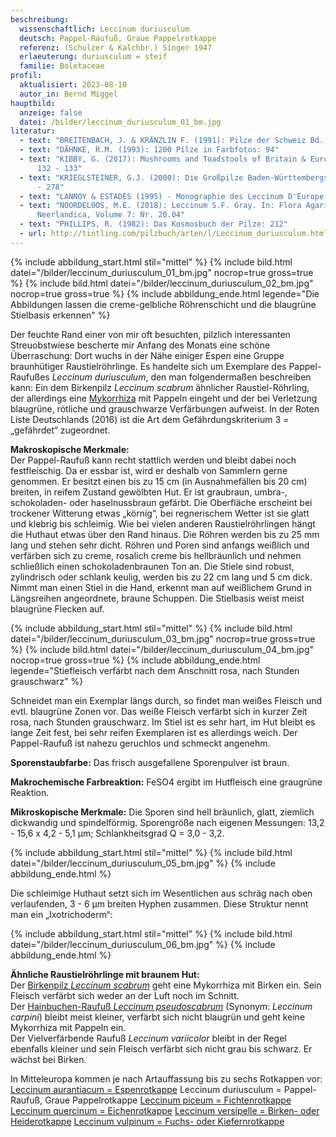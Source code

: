 ```yaml
---
beschreibung:
  wissenschaftlich: Leccinum duriusculum
  deutsch: Pappel-Raufuß, Graue Pappelrotkappe
  referenz: (Schulzer & Kalchbr.) Singer 1947
  erlaeuterung: duriusculum = steif
  familie: Boletaceae
profil:
  aktualisiert: 2023-08-10
  autor_in: Bernd Miggel
hauptbild:
  anzeige: false
  datei: /bilder/leccinum_duriusculum_01_bm.jpg
literatur:
  - text: "BREITENBACH, J. & KRÄNZLIN F. (1991): Pilze der Schweiz Bd. 3: Nr. 32"
  - text: "DÄHNKE, R.M. (1993): 1200 Pilze in Farbfotos: 94"
  - text: "KIBBY, G. (2017): Mushrooms and Toadstools of Britain & Europe Vol. 1:
      132 - 133"
  - text: "KRIEGLSTEINER, G.J. (2000): Die Großpilze Baden-Württembergs, Bd. 2: 277
      - 278"
  - text: "LANNOY & ESTADES (1995) - Monographie des Leccinum D'Europe: 114 - 117"
  - text: "NOORDELOOS, M.E. (2018): Leccinum S.F. Gray. In: Flora Agaricina
      Neerlandica, Volume 7: Nr. 20.04"
  - text: "PHILLIPS, R. (1982): Das Kosmosbuch der Pilze: 212"
  - url: http://tintling.com/pilzbuch/arten/l/Leccinum_duriusculum.html
---
```

{% include abbildung_start.html stil="mittel" %}
{% include bild.html datei="/bilder/leccinum_duriusculum_01_bm.jpg" nocrop=true gross=true %}
{% include bild.html datei="/bilder/leccinum_duriusculum_02_bm.jpg" nocrop=true gross=true %}
{% include abbildung_ende.html legende="Die Abbildungen lassen die creme-gelbliche Röhrenschicht und die blaugrüne Stielbasis erkennen" %}

Der feuchte Rand einer von mir oft besuchten, pilzlich interessanten Streuobstwiese bescherte mir Anfang des Monats eine schöne Überraschung: Dort wuchs in der Nähe einiger Espen eine Gruppe braunhütiger Raustielröhrlinge. Es handelte sich um Exemplare des Pappel-Raufußes *Leccinum duriusculum*, den man folgendermaßen beschreiben kann: Ein dem Birkenpilz *Leccinum scabrum* ähnlicher Raustiel-Röhrling, der allerdings eine [Mykorrhiza](Mykorrhiza "Glossar") mit Pappeln eingeht und der bei Verletzung blaugrüne, rötliche und grauschwarze Verfärbungen aufweist. In der Roten Liste Deutschlands (2016) ist die Art dem Gefährdungskriterium 3 = „gefährdet“ zugeordnet.

**Makroskopische Merkmale:**\
Der Pappel-Raufuß kann recht stattlich werden und bleibt dabei noch festfleischig. Da er essbar ist, wird er deshalb von Sammlern gerne genommen. Er besitzt einen bis zu 15 cm (in Ausnahmefällen bis 20 cm) breiten, in reifem Zustand gewölbten Hut. Er ist graubraun, umbra-, schokoladen- oder haselnussbraun gefärbt. Die Oberfläche erscheint bei trockener Witterung etwas „körnig“, bei regnerischem Wetter ist sie glatt und klebrig bis schleimig. Wie bei vielen anderen Raustielröhrlingen hängt die Huthaut etwas über den Rand hinaus. Die Röhren werden bis zu 25 mm lang und stehen sehr dicht. Röhren und Poren sind anfangs weißlich und verfärben sich zu creme, rosalich creme bis hellbräunlich und nehmen schließlich einen schokoladenbraunen Ton an. Die Stiele sind robust, zylindrisch oder schlank keulig, werden bis zu 22 cm lang und 5 cm dick. Nimmt man einen Stiel in die Hand, erkennt man auf weißlichem Grund in Längsreihen angeordnete, braune Schuppen. Die Stielbasis weist meist blaugrüne Flecken auf.

{% include abbildung_start.html stil="mittel" %}
{% include bild.html datei="/bilder/leccinum_duriusculum_03_bm.jpg" nocrop=true gross=true %}
{% include bild.html datei="/bilder/leccinum_duriusculum_04_bm.jpg" nocrop=true gross=true %}
{% include abbildung_ende.html legende="Stiefleisch verfärbt nach dem Anschnitt rosa, nach Stunden grauschwarz" %}

Schneidet man ein Exemplar längs durch, so findet man weißes Fleisch und evtl. blaugrüne Zonen vor. Das weiße Fleisch verfärbt sich in kurzer Zeit rosa, nach Stunden grauschwarz. Im Stiel ist es sehr hart, im Hut bleibt es lange Zeit fest, bei sehr reifen Exemplaren ist es allerdings weich. Der Pappel-Raufuß ist nahezu geruchlos und schmeckt angenehm.
	
**Sporenstaubfarbe:** Das frisch ausgefallene Sporenpulver ist braun.

**Makrochemische Farbreaktion:** FeSO4 ergibt im Hutfleisch eine graugrüne Reaktion.

**Mikroskopische Merkmale:**
Die Sporen sind hell bräunlich, glatt, ziemlich dickwandig und spindelförmig. Sporengröße nach eigenen Messungen: 13,2 - 15,6 x 4,2 - 5,1 µm; Schlankheitsgrad Q = 3,0 - 3,2.

{% include abbildung_start.html stil="mittel" %}
{% include bild.html datei="/bilder/leccinum_duriusculum_05_bm.jpg" %}
{% include abbildung_ende.html %}

Die schleimige Huthaut setzt sich im Wesentlichen aus schräg nach oben verlaufenden, 3 - 6 µm breiten Hyphen zusammen. Diese Struktur nennt man ein „Ixotrichoderm“:

{% include abbildung_start.html stil="mittel" %}
{% include bild.html datei="/bilder/leccinum_duriusculum_06_bm.jpg" %}
{% include abbildung_ende.html %}

**Ähnliche Raustielröhrlinge mit braunem Hut:**\
Der [Birkenpilz *Leccinum scabrum*](/pilze/leccinum-scabrum-birken-raufuß-birkenpilz) geht eine Mykorrhiza mit Birken ein. Sein Fleisch verfärbt sich weder an der Luft noch im Schnitt.\
Der [Hainbuchen-Raufuß *Leccinum pseudoscabrum*](/pilze/leccinum-pseudoscabrum-hainbuchenraufuß) (Synonym: *Leccinum carpini*) bleibt meist kleiner, verfärbt sich nicht blaugrün und geht keine Mykorrhiza mit Pappeln ein.\
Der Vielverfärbende Raufuß *Leccinum variicolor* bleibt in der Regel ebenfalls kleiner und sein Fleisch verfärbt sich nicht grau bis schwarz. Er wächst bei Birken.

In Mitteleuropa kommen je nach Artauffassung bis zu sechs Rotkappen vor:
[Leccinum aurantiacum = Espenrotkappe](/pilze/leccinum-aurantiacum-espenrotkappe)
Leccinum duriusculum = Pappel-Raufuß, Graue Pappelrotkappe
[Leccinum piceum = Fichtenrotkappe](/pilze/leccinum-piceinum-fichtenrotkappe)
[Leccinum quercinum = Eichenrotkappe](/pilze/leccinum-quercinum-eichenrotkappe)
[Leccinum versipelle = Birken- oder Heiderotkappe](/pilze/leccinum-versipelle-birkenrotkappe-heiderotkappe)
[Leccinum vulpinum = Fuchs- oder Kiefernrotkappe](/pilze/leccinum-vulpinum-kiefernrotkappe-fuchsröhrling)